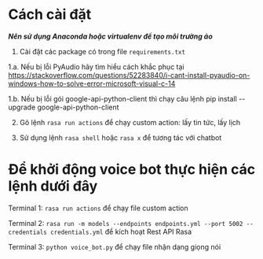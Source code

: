 # Cách cài đặt

***Nên sử dụng Anaconda hoặc virtualenv để tạo môi trường ảo***
1. Cài đặt các package có trong file `requirements.txt`

1.a. Nếu bị lỗi PyAudio hãy tìm hiểu cách khắc phục tại https://stackoverflow.com/questions/52283840/i-cant-install-pyaudio-on-windows-how-to-solve-error-microsoft-visual-c-14 

1.b. Nếu bị lỗi gói google-api-python-client thì chạy câu lệnh pip install --upgrade google-api-python-client

2. Gõ lệnh `rasa run actions` để chạy custom action: lấy tin tức, lấy lịch

3. Sử dụng lệnh `rasa shell` hoặc `rasa x` để tương tác với chatbot

# Để khởi động voice bot thực hiện các lệnh dưới đây

Terminal 1: `rasa run actions` để chạy file custom action

Terminal 2: `rasa run -m models --endpoints endpoints.yml --port 5002 --credentials credentials.yml` để kích hoạt Rest API Rasa

Terminal 3: `python voice_bot.py` để chạy file nhận dạng giọng nói